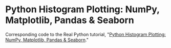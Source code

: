 # Python Histogram Plotting: NumPy, Matplotlib, Pandas & Seaborn

Corresponding code to the Real Python tutorial, "[Python Histogram Plotting: NumPy, Matplotlib, Pandas & Seaborn](https://realpython.com/python-histograms/)."
